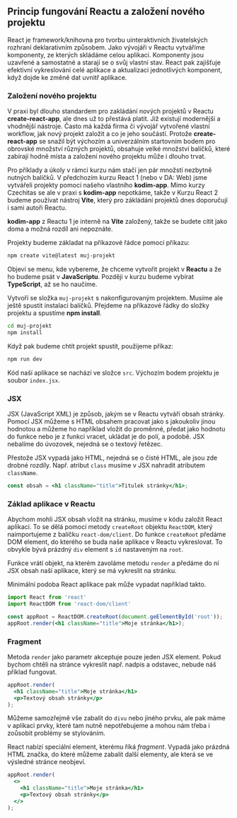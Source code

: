 ## Princip fungování Reactu a založení nového projektu

React je framework/knihovna pro tvorbu uinteraktivních živatelských rozhraní deklarativním způsobem. Jako vývojáři v Reactu vytváříme komponenty, ze kterých skládáme celou aplikaci. Komponenty jsou uzavřené a samostatné a starají se o svůj vlastní stav. React pak zajišťuje efektivní vykreslování celé aplikace a aktualizaci jednotlivých komponent, když dojde ke změně dat uvnitř aplikace.

### Založení nového projektu

V praxi byl dlouho standardem pro zakládání nových projektů v Reactu **create-react-app**, ale dnes už to přestává platit. Již existují modernější a vhodnější nástroje. Často má každá firma či vývojář vytvořené vlastní workflow, jak nový projekt založit a co je jeho součástí. Protože **create-react-app** se snažil být výchozím a univerzálním startovním bodem pro obrovské množství různých projektů, obsahuje velké množství balíčků, které zabírají hodně místa a založení nového projektu může i dlouho trvat.

Pro příklady a úkoly v rámci kurzu nám stačí jen pár množstí nezbytně nutných balíčků. V předchozím kurzu React 1 (nebo v DA: Web) jsme vytvářeli projekty pomocí našeho vlastního **kodim-app**. Mimo kurzy Czechitas se ale v praxi s **kodim-app** nepotkáme, takže v Kurzu React 2 budeme používat nástroj **Vite**, který pro zákládání projektů dnes doporučují i sami autoři Reactu.

**kodim-app** z Reactu 1 je interně na **Vite** založený, takže se budete cítit jako doma a možná rozdíl ani nepoznáte.

Projekty budeme základat na příkazové řádce pomocí příkazu:

```sh
npm create vite@latest muj-projekt
```

Objeví se menu, kde vybereme, že chceme vytvořit projekt v **Reactu** a že ho budeme psát v **JavaScriptu**. Později v kurzu budeme vybírat **TypeScript**, až se ho naučíme.

Vytvoří se složka `muj-projekt` s nakonfigurovaným projektem. Musíme ale ještě spustit instalaci balíčků. Přejdeme na příkazové řádky do složky projektu a spustíme **npm install**.

```sh
cd muj-projekt
npm install
```

Když pak budeme chtít projekt spustit, použijeme příkaz:
```sh
npm run dev
```

Kód naší aplikace se nachází ve složce `src`. Výchozím bodem projektu je soubor `index.jsx`.

### JSX

JSX (JavaScript XML) je způsob, jakým se v Reactu vytváří obsah stránky. Pomocí JSX můžeme s HTML obsahem pracovat jako s jakoukoliv jinou hodnotou a můžeme ho například vložit do proměnné, předat jako hodnotu do funkce nebo je z funkcí vracet, ukládat je do polí, a podobě. JSX nebalíme do úvozovek, nejedná se o textový řetězec.

Přestože JSX vypadá jako HTML, nejedná se o čisté HTML, ale jsou zde drobné rozdíly. Např. atribut `class` musíme v JSX nahradit atributem `className`.

```jsx
const obsah = <h1 className="title">Titulek stránky</h1>;
```

### Základ aplikace v Reactu

Abychom mohli JSX obsah vložit na stránku, musíme v kódu založit React aplikaci. To se dělá pomocí metody `createRoot` objektu `ReactDOM`, který naimportujeme z balíčku `react-dom/client`. Do funkce `createRoot` předáme DOM element, do kterého se buda naše aplikace v Reactu vykreslovat. To obvykle bývá prázdný `div` element s `id` nastaveným na `root`.

Funkce vrátí objekt, na kterém zavoláme metodu `render` a předáme do ní JSX obsah naší aplikace, který se má vykreslit na stránku.

Minimální podoba React aplikace pak může vypadat například takto.

```jsx
import React from 'react'
import ReactDOM from 'react-dom/client'

const appRoot = ReactDOM.createRoot(document.geElementById('root'));
appRoot.render(<h1 className="title">Moje stránka</h1>);
```

### Fragment

Metoda `render` jako parametr akceptuje pouze jeden JSX element. Pokud bychom chtěli na stránce vykreslit např. nadpis a odstavec, nebude náš příklad fungovat.

```jsx
appRoot.render(
  <h1 className="title">Moje stránka</h1>
  <p>Textový obsah stránky</p>
);
```

Můžeme samozřejmě vše zabalit do `divu` nebo jiného prvku, ale pak máme v aplikaci prvky, které tam nutně nepotřebujeme a mohou nám třeba i zoůsobit problémy se stylováním.

React nabízí speciální element, kterému říká *fragment*. Vypadá jako prázdná HTML značka, do které můžeme zabalit další elementy, ale která se ve výsledné stránce neobjeví.

```jsx
appRoot.render(
  <>
    <h1 className="title">Moje stránka</h1>
    <p>Textový obsah stránky</p>
  </>
);
```